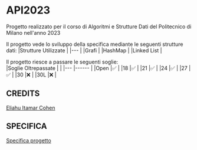# API2023
Progetto realizzato per il corso di Algoritmi e Strutture Dati del Politecnico di Milano nell'anno 2023  

Il progetto vede lo sviluppo della specifica mediante le seguenti strutture dati: 
|Strutture Utilizzate   	|
|---	|
|Grafi 	|
|HashMap  	|
|Linked List  	|  

Il progetto riesce a passare le seguenti soglie:  
|Soglie Oltrepassate  	|	   |
|---	|------ |
|Open   	|✅   	| 
|18   	|✅   	| 
|21  	|✅   	| 
|24 	|✅   	| 
|27 	|✅  	| 
|30  	|❌  	|
|30L  	|❌  	|




## CREDITS  
[Eliahu Itamar Cohen](https://github.com/EliahuC)

## SPECIFICA
[Specifica progetto](https://github.com/EliahuC/API2023/blob/main/api23.pdf)
